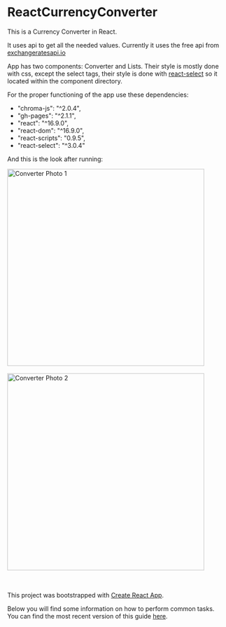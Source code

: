 <h1>ReactCurrencyConverter</h1>
<p>This is a Currency Converter in React.</p>
<p>It uses api to get all the needed values. Currently it uses the free api from <a href="https://exchangeratesapi.io">exchangeratesapi.io</a></p>
<p>App has two components: Converter and Lists. Their style is mostly done with css, except the select tags, their style is done with <a href="https://react-select.com/">react-select</a> so it located within the component directory.</p>
<p>For the proper functioning of the app use these dependencies:</p>
<ul>
    <li>"chroma-js": "^2.0.4",</li>
    <li>"gh-pages": "^2.1.1",</li>
    <li>"react": "^16.9.0",</li>
    <li>"react-dom": "^16.9.0",</li>
    <li>"react-scripts": "0.9.5",</li>
    <li>"react-select": "^3.0.4"</li>
</ul>
<p>And this is the look after running:</p>
<img src="https://i.imgur.com/Uf3GRA2.jpg" alt="Converter Photo 1" width="450px">
<br><br>
<img src="https://i.imgur.com/n2N3gT8.jpg" alt="Converter Photo 2" width="450px">

<br><br>
This project was bootstrapped with [Create React App](https://github.com/facebookincubator/create-react-app).

Below you will find some information on how to perform common tasks.<br>
You can find the most recent version of this guide [here](https://github.com/facebookincubator/create-react-app/blob/master/packages/react-scripts/template/README.md).
